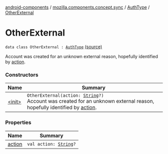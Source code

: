 [android-components](../../../index.md) / [mozilla.components.concept.sync](../../index.md) / [AuthType](../index.md) / [OtherExternal](./index.md)

# OtherExternal

`data class OtherExternal : `[`AuthType`](../index.md) [(source)](https://github.com/mozilla-mobile/android-components/blob/master/components/concept/sync/src/main/java/mozilla/components/concept/sync/OAuthAccount.kt#L238)

Account was created for an unknown external reason, hopefully identified by [action](action.md).

### Constructors

| Name | Summary |
|---|---|
| [&lt;init&gt;](-init-.md) | `OtherExternal(action: `[`String`](https://kotlinlang.org/api/latest/jvm/stdlib/kotlin/-string/index.html)`?)`<br>Account was created for an unknown external reason, hopefully identified by [action](action.md). |

### Properties

| Name | Summary |
|---|---|
| [action](action.md) | `val action: `[`String`](https://kotlinlang.org/api/latest/jvm/stdlib/kotlin/-string/index.html)`?` |
